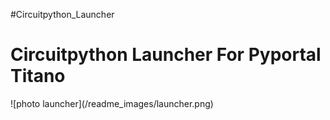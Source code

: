 #Circuitpython_Launcher
<h1> Circuitpython Launcher For Pyportal Titano </h1>
![photo launcher](/readme_images/launcher.png)
